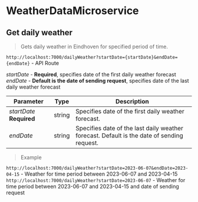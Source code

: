 # WeatherDataMicroservice

## Get daily weather
>Gets daily weather in Eindhoven for specified period of time.

`http://localhost:7000/dailyWeather?startDate={startDate}&endDate={endDate}` - API Route

*startDate* - **Required**, specifies date of the first daily weather forecast
*endDate* - **Default is the date of sending request**, specifies date of the last daily weather forecast

| Parameter | Type | Description |
| ------------ | ------------ | ------------ |
| *startDate* **Required** | string | Specifies date of the first daily weather forecast. |
| *endDate* | string | Specifies date of the last daily weather forecast. Default is the date of sending request. |


>Example

`http://localhost:7000/dailyWeather?startDate=2023-06-07&endDate=2023-04-15` - Weather for time period between 2023-06-07 and 2023-04-15
`http://localhost:7000/dailyWeather?startDate=2023-06-07` - Weather for time period between 2023-06-07 and 2023-04-15 and date of sending request